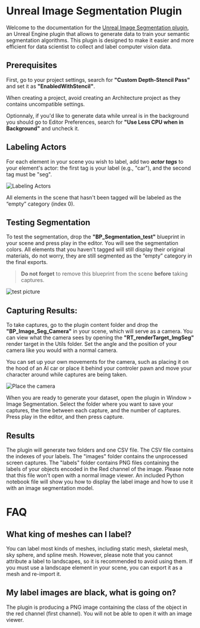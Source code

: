 # Unreal Image Segmentation Plugin

Welcome to the documentation for the [Unreal Image Segmentation plugin](https://www.unrealengine.com/marketplace/en-US/product/image-segmentation-for-machine-learning), an Unreal Engine plugin that allows to generate data to train your semantic segmentation algorithms. This plugin is designed to make it easier and more efficient for data scientist to collect and label computer vision data.

## Prerequisites
First, go to your project settings, search for **"Custom Depth-Stencil Pass"** and set it as **"EnabledWithStencil"**.

When creating a project, avoid creating an Architecture project as they contains uncompatible settings.

Optionnaly, if you'd like to generate data while unreal is in the background you should go to Editor Preferences, search for **"Use Less CPU when in Background"** and uncheck it.

## Labeling Actors
For each element in your scene you wish to label, add two ***actor tags*** to your element's actor: the first tag is your label (e.g., "car"), and the second tag must be "seg". 

![Labeling Actors](https://github.com/Plasma-Lab/Unreal-Image-Segmentation-Doc/blob/main/images/tags.PNG?raw=true)

All elements in the scene that hasn't been tagged will be labeled as the “empty” category (index 0).

## Testing Segmentation

To test the segmentation, drop the **"BP_Segmentation_test"** blueprint in your scene and press play in the editor. You will see the segmentation colors.
All elements that you haven't tagged will still display their original materials, do not worry, they are still segmented as the “empty” category in the final exports.

> **Do not forget** to remove this blueprint from the scene **before** taking captures.

![test picture](https://github.com/Plasma-Lab/Unreal-Image-Segmentation-Doc/blob/main/images/test.PNG?raw=true)

## Capturing Results:

To take captures, go to the plugin content folder and drop the **"BP_Image_Seg_Camera"** in your scene, which will serve as a camera. You can view what the camera sees by opening the **"RT_renderTarget_ImgSeg"** render target in the Utils folder. Set the angle and the position of your camera like you would with a normal camera.

You can set up your own movements for the camera, such as placing it on the hood of an AI car or place it behind your controler pawn and move your character around while captures are being taken.

![Place the camera](https://github.com/Plasma-Lab/Unreal-Image-Segmentation-Doc/blob/main/images/BP_camera.PNG?raw=true)

When you are ready to generate your dataset, open the plugin in Window > Image Segmentation. Select the folder where you want to save your captures, the time between each capture, and the number of captures. Press play in the editor, and then press capture.

  

## Results

The plugin will generate two folders and one CSV file. The CSV file contains the indexes of your labels.
The "images" folder contains the unprocessed screen captures. The "labels" folder contains PNG files containing the labels of your objects encoded in the Red channel of the image. Please note that this file won't open with a normal image viewer. An included Python notebook file will show you how to display the label image and how to use it with an image segmentation model.



# FAQ

## What king of meshes can I label? 

You can label most kinds of meshes, including static mesh, skeletal mesh, sky sphere, and spline mesh. However, please note that you cannot attribute a label to landscapes, so it is recommended to avoid using them. If you must use a landscape element in your scene, you can export it as a mesh and re-import it.


## My label images are black, what is going on?

The plugin is producing a PNG image containing the class of the object in the red channel (first channel). You will not be able to open it with an image viewer.
